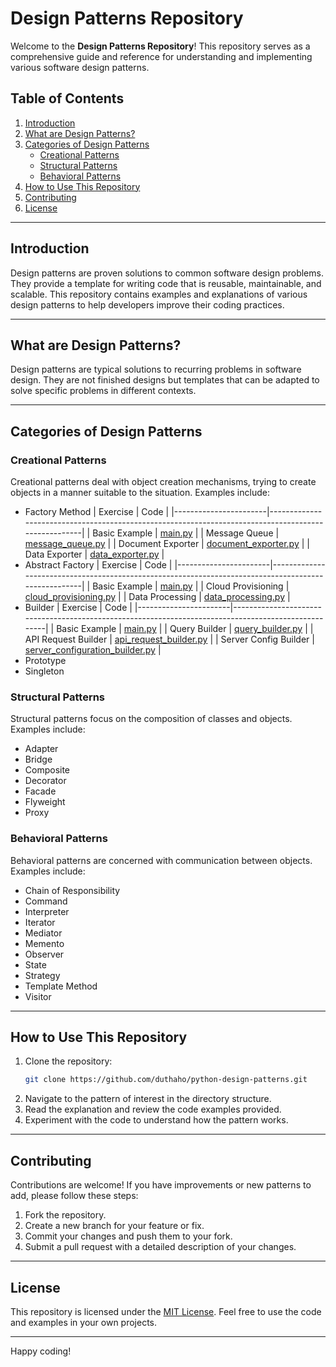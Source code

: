 # Design Patterns Repository

Welcome to the **Design Patterns Repository**! This repository serves as a comprehensive guide and reference for understanding and implementing various software design patterns.

## Table of Contents
1. [Introduction](#introduction)
2. [What are Design Patterns?](#what-are-design-patterns)
3. [Categories of Design Patterns](#categories-of-design-patterns)
    - [Creational Patterns](#creational-patterns)
    - [Structural Patterns](#structural-patterns)
    - [Behavioral Patterns](#behavioral-patterns)
4. [How to Use This Repository](#how-to-use-this-repository)
5. [Contributing](#contributing)
6. [License](#license)

---

## Introduction

Design patterns are proven solutions to common software design problems. They provide a template for writing code that is reusable, maintainable, and scalable. This repository contains examples and explanations of various design patterns to help developers improve their coding practices.

---

## What are Design Patterns?

Design patterns are typical solutions to recurring problems in software design. They are not finished designs but templates that can be adapted to solve specific problems in different contexts.

---

## Categories of Design Patterns

### Creational Patterns
Creational patterns deal with object creation mechanisms, trying to create objects in a manner suitable to the situation. Examples include:
- Factory Method
    | Exercise              | Code                                                                                                |
    |-----------------------|-----------------------------------------------------------------------------------------------------|
    | Basic Example         | [main.py](./creational/01-factory-method/main.py)                                                   |
    | Message Queue         | [message_queue.py](./creational/01-factory-method/message_queue.py)                                 |
    | Document Exporter     | [document_exporter.py](./creational/01-factory-method/document_exporter.py)                         |
    | Data Exporter         | [data_exporter.py](./creational/01-factory-method/exporter/data_exporter.py)                        |
- Abstract Factory
    | Exercise              | Code                                                                                                |
    |-----------------------|-----------------------------------------------------------------------------------------------------|
    | Basic Example         | [main.py](./creational/02-abstract-factory/main.py)                                                 |
    | Cloud Provisioning    | [cloud_provisioning.py](./creational/02-abstract-factory/cloud_provisioning.py)                     |
    | Data Processing       | [data_processing.py](./creational/02-abstract-factory/data_processing.py)                           |
- Builder
    | Exercise              | Code                                                                                                |
    |-----------------------|-----------------------------------------------------------------------------------------------------|
    | Basic Example         | [main.py](./creational/03-builder/main.py)                                                          |
    | Query Builder         | [query_builder.py](./creational/03-builder/query_builder.py)                                        |
    | API Request Builder   | [api_request_builder.py](./creational/03-builder/api_request_builder.py)                            |
    | Server Config Builder | [server_configuration_builder.py](./creational/03-builder/exporter/server_configuration_builder.py) |
- Prototype
- Singleton

### Structural Patterns
Structural patterns focus on the composition of classes and objects. Examples include:
- Adapter
- Bridge
- Composite
- Decorator
- Facade
- Flyweight
- Proxy

### Behavioral Patterns
Behavioral patterns are concerned with communication between objects. Examples include:
- Chain of Responsibility
- Command
- Interpreter
- Iterator
- Mediator
- Memento
- Observer
- State
- Strategy
- Template Method
- Visitor

---

## How to Use This Repository

1. Clone the repository:
    ```bash
    git clone https://github.com/duthaho/python-design-patterns.git
    ```
2. Navigate to the pattern of interest in the directory structure.
3. Read the explanation and review the code examples provided.
4. Experiment with the code to understand how the pattern works.

---

## Contributing

Contributions are welcome! If you have improvements or new patterns to add, please follow these steps:
1. Fork the repository.
2. Create a new branch for your feature or fix.
3. Commit your changes and push them to your fork.
4. Submit a pull request with a detailed description of your changes.

---

## License

This repository is licensed under the [MIT License](LICENSE). Feel free to use the code and examples in your own projects.

---

Happy coding!